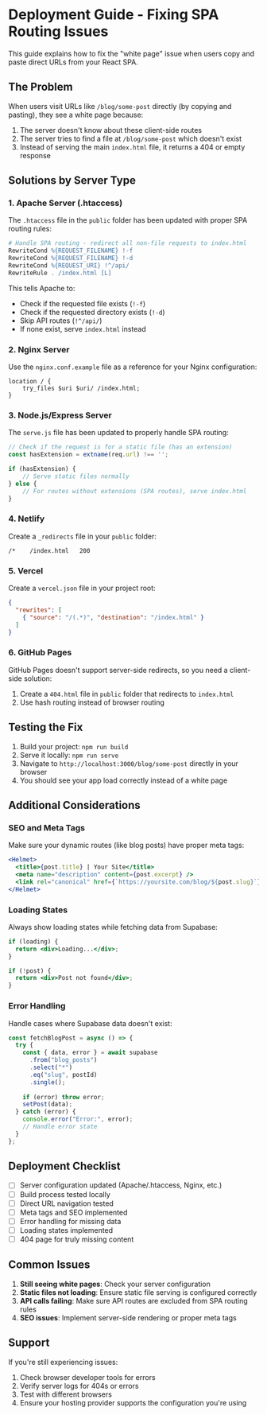# Deployment Guide - Fixing SPA Routing Issues

This guide explains how to fix the "white page" issue when users copy and paste direct URLs from your React SPA.

## The Problem

When users visit URLs like `/blog/some-post` directly (by copying and pasting), they see a white page because:

1. The server doesn't know about these client-side routes
2. The server tries to find a file at `/blog/some-post` which doesn't exist
3. Instead of serving the main `index.html` file, it returns a 404 or empty response

## Solutions by Server Type

### 1. Apache Server (.htaccess)

The `.htaccess` file in the `public` folder has been updated with proper SPA routing rules:

```apache
# Handle SPA routing - redirect all non-file requests to index.html
RewriteCond %{REQUEST_FILENAME} !-f
RewriteCond %{REQUEST_FILENAME} !-d
RewriteCond %{REQUEST_URI} !^/api/
RewriteRule . /index.html [L]
```

This tells Apache to:
- Check if the requested file exists (`!-f`)
- Check if the requested directory exists (`!-d`)
- Skip API routes (`!^/api/`)
- If none exist, serve `index.html` instead

### 2. Nginx Server

Use the `nginx.conf.example` file as a reference for your Nginx configuration:

```nginx
location / {
    try_files $uri $uri/ /index.html;
}
```

### 3. Node.js/Express Server

The `serve.js` file has been updated to properly handle SPA routing:

```javascript
// Check if the request is for a static file (has an extension)
const hasExtension = extname(req.url) !== '';

if (hasExtension) {
    // Serve static files normally
} else {
    // For routes without extensions (SPA routes), serve index.html
}
```

### 4. Netlify

Create a `_redirects` file in your `public` folder:

```
/*    /index.html   200
```

### 5. Vercel

Create a `vercel.json` file in your project root:

```json
{
  "rewrites": [
    { "source": "/(.*)", "destination": "/index.html" }
  ]
}
```

### 6. GitHub Pages

GitHub Pages doesn't support server-side redirects, so you need a client-side solution:

1. Create a `404.html` file in `public` folder that redirects to `index.html`
2. Use hash routing instead of browser routing

## Testing the Fix

1. Build your project: `npm run build`
2. Serve it locally: `npm run serve`
3. Navigate to `http://localhost:3000/blog/some-post` directly in your browser
4. You should see your app load correctly instead of a white page

## Additional Considerations

### SEO and Meta Tags

Make sure your dynamic routes (like blog posts) have proper meta tags:

```jsx
<Helmet>
  <title>{post.title} | Your Site</title>
  <meta name="description" content={post.excerpt} />
  <link rel="canonical" href={`https://yoursite.com/blog/${post.slug}`} />
</Helmet>
```

### Loading States

Always show loading states while fetching data from Supabase:

```jsx
if (loading) {
  return <div>Loading...</div>;
}

if (!post) {
  return <div>Post not found</div>;
}
```

### Error Handling

Handle cases where Supabase data doesn't exist:

```jsx
const fetchBlogPost = async () => {
  try {
    const { data, error } = await supabase
      .from("blog_posts")
      .select("*")
      .eq("slug", postId)
      .single();
      
    if (error) throw error;
    setPost(data);
  } catch (error) {
    console.error("Error:", error);
    // Handle error state
  }
};
```

## Deployment Checklist

- [ ] Server configuration updated (Apache/.htaccess, Nginx, etc.)
- [ ] Build process tested locally
- [ ] Direct URL navigation tested
- [ ] Meta tags and SEO implemented
- [ ] Error handling for missing data
- [ ] Loading states implemented
- [ ] 404 page for truly missing content

## Common Issues

1. **Still seeing white pages**: Check your server configuration
2. **Static files not loading**: Ensure static file serving is configured correctly
3. **API calls failing**: Make sure API routes are excluded from SPA routing rules
4. **SEO issues**: Implement server-side rendering or proper meta tags

## Support

If you're still experiencing issues:

1. Check browser developer tools for errors
2. Verify server logs for 404s or errors
3. Test with different browsers
4. Ensure your hosting provider supports the configuration you're using